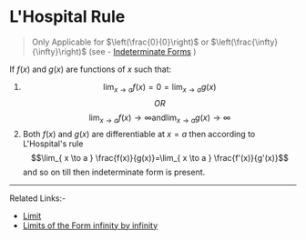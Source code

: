 # L'Hospital Rule
>Only Applicable for $\left(\frac{0}{0}\right)$ or $\left(\frac{\infty}{\infty}\right)$ (see - [Indeterminate Forms](Indeterminate%20Forms.md) )

If $f(x)$ and $g(x)$ are functions of $x$ such that:
1. $$\lim_{ x \to a }f(x)=0=\lim_{ x \to a }g(x)$$ $$OR$$ $$\lim_{ x \to a }f(x)\to \infty \text{and} \lim_{ x \to a } g(x)\to \infty$$
2. Both $f(x)$ and $g(x)$ are differentiable at $x=a$ then according to L'Hospital's rule $$\lim_{ x \to a } \frac{f(x)}{g(x)}=\lim_{ x \to a } \frac{f'(x)}{g'(x)}$$ and so on till then indeterminate form is present.

---
Related Links:-
- [Limit](Limit.md) 
- [Limits of the Form infinity by infinity](Limits%20of%20the%20Form%20infinity%20by%20infinity.md) 